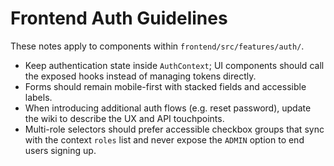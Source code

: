 # Frontend Auth Guidelines

These notes apply to components within `frontend/src/features/auth/`.

- Keep authentication state inside `AuthContext`; UI components should call the exposed hooks instead of managing tokens directly.
- Forms should remain mobile-first with stacked fields and accessible labels.
- When introducing additional auth flows (e.g. reset password), update the wiki to describe the UX and API touchpoints.
- Multi-role selectors should prefer accessible checkbox groups that sync with the context `roles` list and never expose the `ADMIN` option to end users signing up.
